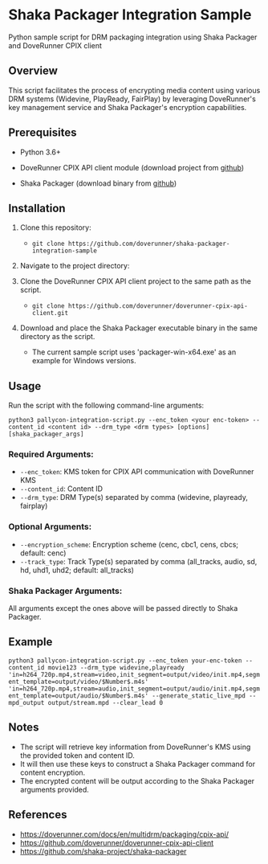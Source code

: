 # Shaka Packager Integration Sample
Python sample script for DRM packaging integration using Shaka Packager and DoveRunner CPIX client



## Overview

This script facilitates the process of encrypting media content using various DRM systems (Widevine, PlayReady, FairPlay) by leveraging DoveRunner's key management service and Shaka Packager's encryption capabilities.



## Prerequisites

- Python 3.6+

- DoveRunner CPIX API client module (download project from [github](https://github.com/doverunner/pallycon-cpix-api-client))

- Shaka Packager (download binary from [github](https://github.com/shaka-project/shaka-packager/releases/tag/v3.2.0))




## Installation

1. Clone this repository:
   - `git clone https://github.com/doverunner/shaka-packager-integration-sample`

2. Navigate to the project directory:

3. Clone the DoveRunner CPIX API client project to the same path as the script.
   - `git clone https://github.com/doverunner/doverunner-cpix-api-client.git`


4. Download and place the Shaka Packager executable binary in the same directory as the script.
   - The current sample script uses 'packager-win-x64.exe' as an example for Windows versions.



## Usage

Run the script with the following command-line arguments:

`python3 pallycon-integration-script.py --enc_token <your enc-token> --content_id <content id> --drm_type <drm types> [options] [shaka_packager_args]`

### Required Arguments:

- `--enc_token`: KMS token for CPIX API communication with DoveRunner KMS
- `--content_id`: Content ID
- `--drm_type`: DRM Type(s) separated by comma (widevine, playready, fairplay)

### Optional Arguments:

- `--encryption_scheme`: Encryption scheme (cenc, cbc1, cens, cbcs; default: cenc)
- `--track_type`: Track Type(s) separated by comma (all_tracks, audio, sd, hd, uhd1, uhd2; default: all_tracks)

### Shaka Packager Arguments:

All arguments except the ones above will be passed directly to Shaka Packager.



## Example

`python3 pallycon-integration-script.py --enc_token your-enc-token --content_id movie123 --drm_type widevine,playready 'in=h264_720p.mp4,stream=video,init_segment=output/video/init.mp4,segment_template=output/video/$Number$.m4s' 'in=h264_720p.mp4,stream=audio,init_segment=output/audio/init.mp4,segment_template=output/audio/$Number$.m4s' --generate_static_live_mpd --mpd_output output/stream.mpd --clear_lead 0 `



## Notes

- The script will retrieve key information from DoveRunner's KMS using the provided token and content ID.
- It will then use these keys to construct a Shaka Packager command for content encryption.
- The encrypted content will be output according to the Shaka Packager arguments provided.



## References

- https://doverunner.com/docs/en/multidrm/packaging/cpix-api/
- https://github.com/doverunner/doverunner-cpix-api-client
- https://github.com/shaka-project/shaka-packager
